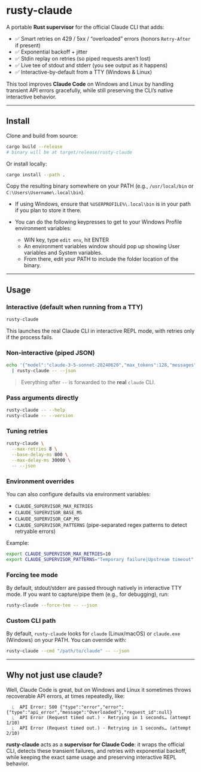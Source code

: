 # rusty-claude

A portable **Rust supervisor** for the official Claude CLI that adds:

- ✅ Smart retries on 429 / 5xx / “overloaded” errors (honors `Retry-After` if present)  
- ✅ Exponential backoff + jitter
- ✅ Stdin replay on retries (so piped requests aren’t lost)  
- ✅ Live tee of stdout and stderr (you see output as it happens)
- ✅ Interactive-by-default from a TTY (Windows & Linux)

This tool improves **Claude Code** on Windows and Linux by handling transient API errors gracefully, while still preserving the CLI’s native interactive behavior.

---

## Install

Clone and build from source:

```bash
cargo build --release
# binary will be at target/release/rusty-claude
````

Or install locally:

```bash
cargo install --path .
```

Copy the resulting binary somewhere on your PATH (e.g., `/usr/local/bin` or `C:\Users\Username\.local\bin`).

- If using Windows, ensure that `%USERPROFILE%\.local\bin` is in your path if you plan to store it there.

- You can do the following keypresses to get to your Windows Profile environment variables:

  - WIN key, type `edit env`, hit ENTER
  - An environment variables window should pop up showing User variables and System variables.
  - From there, edit your PATH to include the folder location of the binary.

---

## Usage

### Interactive (default when running from a TTY)

```bash
rusty-claude
```

This launches the real Claude CLI in interactive REPL mode, with retries only if the process fails.

### Non-interactive (piped JSON)

```bash
echo '{"model":"claude-3-5-sonnet-20240620","max_tokens":128,"messages":[{"role":"user","content":"Hello"}]}' \
  | rusty-claude -- --json
```

> Everything after `--` is forwarded to the **real** `claude` CLI.

### Pass arguments directly

```bash
rusty-claude -- --help
rusty-claude -- --version
```

### Tuning retries

```bash
rusty-claude \
  --max-retries 8 \
  --base-delay-ms 800 \
  --max-delay-ms 30000 \
  -- --json
```

### Environment overrides

You can also configure defaults via environment variables:

- `CLAUDE_SUPERVISOR_MAX_RETRIES`
- `CLAUDE_SUPERVISOR_BASE_MS`
- `CLAUDE_SUPERVISOR_CAP_MS`
- `CLAUDE_SUPERVISOR_PATTERNS` (pipe-separated regex patterns to detect retryable errors)

Example:

```bash
export CLAUDE_SUPERVISOR_MAX_RETRIES=10
export CLAUDE_SUPERVISOR_PATTERNS="Temporary failure|Upstream timeout"
```

### Forcing tee mode

By default, stdout/stderr are passed through natively in interactive TTY mode. If you want to capture/pipe them (e.g., for debugging), run:

```bash
rusty-claude --force-tee -- --json
```

### Custom CLI path

By default, `rusty-claude` looks for `claude` (Linux/macOS) or `claude.exe` (Windows) on your PATH. You can override with:

```bash
rusty-claude --cmd "/path/to/claude" -- --json
```

---

## Why not just use claude?

Well, Claude Code is great, but on Windows and Linux it sometimes throws recoverable API errors, at times repeatedly, like:

```
  ⎿  API Error: 500 {"type":"error","error":{"type":"api_error","message":"Overloaded"},"request_id":null}
  ⎿  API Error (Request timed out.) · Retrying in 1 seconds… (attempt 1/10)
  ⎿  API Error (Request timed out.) · Retrying in 1 seconds… (attempt 2/10)
```

**rusty-claude** acts as a **supervisor for Claude Code**: it wraps the official CLI, detects these transient failures, and retries with exponential backoff, while keeping the exact same usage and preserving interactive REPL behavior.
